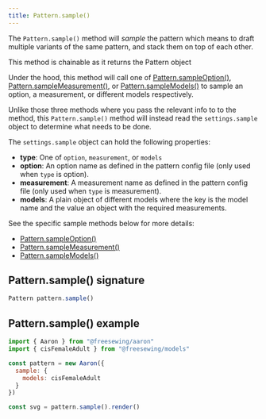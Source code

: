 ```yaml
---
title: Pattern.sample()
---
```


The `Pattern.sample()` method will _sample_ the pattern which means
to draft multiple variants of the same pattern, and stack them on
top of each other.

<Note>This method is chainable as it returns the Pattern object</Note>

Under the hood, this method will call one of
[Pattern.sampleOption()](/reference/api/pattern/sampleoption),
[Pattern.sampleMeasurement()](/reference/api/pattern/samplemeasurement), or
[Pattern.sampleModels()](/reference/api/pattern/samplemodels) to sample
an option, a measurement, or different models respectively.

Unlike those three methods where you pass the relevant info to to the method,
this `Pattern.sample()` method will instead read the `settings.sample`
object to determine what needs to be done.

The `settings.sample` object can hold the following properties:

- **type**: One of `option`, `measurement`, or `models`
- **option**: An option name as defined in the pattern config file (only used when `type` is option).
- **measurement**: A measurement name as defined in the pattern config file (only used when `type` is measurement).
- **models**: A plain object of different models where the key is the model name and the value an object with the required measurements.

See the specific sample methods below for more details:

- [Pattern.sampleOption()](/reference/api/pattern/sampleoption)
- [Pattern.sampleMeasurement()](/reference/api/pattern/samplemeasurement)
- [Pattern.sampleModels()](/reference/api/pattern/samplemodels)

## Pattern.sample() signature

```js
Pattern pattern.sample()
```

## Pattern.sample() example

```js
import { Aaron } from "@freesewing/aaron"
import { cisFemaleAdult } from "@freesewing/models"

const pattern = new Aaron({
  sample: {
    models: cisFemaleAdult
  }
})

const svg = pattern.sample().render()
```
